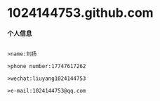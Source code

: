 # 1024144753.github.com

**个人信息**

```

>name:刘扬

>phone number:17747617262

>wechat:liuyang1024144753

>e-mail:1024144753@qq.com

```





